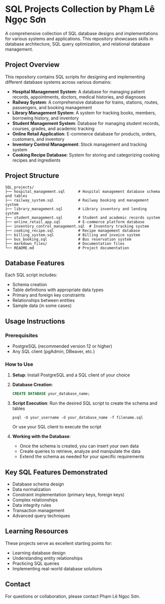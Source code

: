 # SQL Projects Collection by Phạm Lê Ngọc Sơn

A comprehensive collection of SQL database designs and implementations for various systems and applications. This repository showcases skills in database architecture, SQL query optimization, and relational database management.

## Project Overview

This repository contains SQL scripts for designing and implementing different database systems across various domains:

- **Hospital Management System**: A database for managing patient records, appointments, doctors, medical histories, and diagnoses
- **Railway System**: A comprehensive database for trains, stations, routes, passengers, and booking management
- **Library Management System**: A system for tracking books, members, borrowing history, and inventory
- **Student Management System**: Database for managing student records, courses, grades, and academic tracking
- **Online Retail Application**: E-commerce database for products, orders, customers, and inventory
- **Inventory Control Management**: Stock management and tracking system
- **Cooking Recipe Database**: System for storing and categorizing cooking recipes and ingredients

## Project Structure

```
SQL_projects/
├── hospital_management.sql      # Hospital management database schema and tables
├── railway_system.sql           # Railway booking and management system
├── library_management.sql       # Library inventory and lending system
├── student_management.sql       # Student and academic records system
├── online_retail_app.sql        # E-commerce platform database
├── inventory_control_management.sql  # Inventory tracking system
├── cooking_recipe.sql           # Recipe management database
├── billing_system.sql           # Billing and invoice system
├── bus_booking.sql              # Bus reservation system
├── markdown_files/              # Documentation files
└── README.md                    # Project documentation
```

## Database Features

Each SQL script includes:
- Schema creation
- Table definitions with appropriate data types
- Primary and foreign key constraints
- Relationships between entities
- Sample data (in some cases)

## Usage Instructions

### Prerequisites
- PostgreSQL (recommended version 12 or higher)
- Any SQL client (pgAdmin, DBeaver, etc.)

### How to Use

1. **Setup**: Install PostgreSQL and a SQL client of your choice
2. **Database Creation**: 
   ```sql
   CREATE DATABASE your_database_name;
   ```
3. **Script Execution**: Run the desired SQL script to create the schema and tables
   ```
   psql -U your_username -d your_database_name -f filename.sql
   ```
   Or use your SQL client to execute the script

4. **Working with the Database**:
   - Once the schema is created, you can insert your own data
   - Create queries to retrieve, analyze and manipulate the data
   - Extend the schema as needed for your specific requirements

## Key SQL Features Demonstrated

- Database schema design
- Data normalization
- Constraint implementation (primary keys, foreign keys)
- Complex relationships
- Data integrity rules
- Transaction management
- Advanced query techniques

## Learning Resources

These projects serve as excellent starting points for:
- Learning database design
- Understanding entity relationships
- Practicing SQL queries
- Implementing real-world database solutions

## Contact

For questions or collaboration, please contact Phạm Lê Ngọc Sơn.
